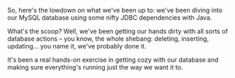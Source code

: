 So, here's the lowdown on what we've been up to: we've been diving into our MySQL database using some nifty JDBC dependencies with Java.

What's the scoop? Well, we've been getting our hands dirty with all sorts of database actions – you know, the whole shebang: deleting, inserting, updating... you name it, we've probably done it.

It's been a real hands-on exercise in getting cozy with our database and making sure everything's running just the way we want it to.
